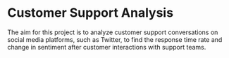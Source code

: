 # Customer Support Analysis
The aim for this project is to analyze customer support conversations on social media platforms, such as Twitter, to find the response time rate and change in sentiment after customer interactions with support teams. 
